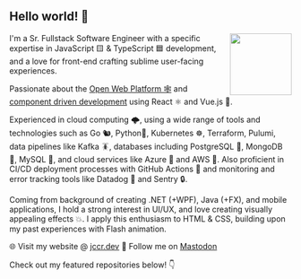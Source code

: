 
## Hello world! 👋
  <img align="right" width="110px" src="https://user-images.githubusercontent.com/5132652/164617212-b56e7fb9-da7a-4bc3-99a7-06b672ce9fd5.png">

I'm a Sr. Fullstack Software Engineer with a specific expertise in JavaScript 🟨 & TypeScript 🟦 development, and a love for front-end crafting sublime user-facing experiences.

Passionate about the [Open Web Platform 🕸](https://www.w3.org/wiki/Open_Web_Platform) and [component driven development](https://www.componentdriven.org/) using React ⚛️ and Vue.js 💚.

Experienced in cloud computing 🌩️, using a wide range of tools and technologies such as Go 🐿️, Python🐍, Kubernetes ☸️, Terraform, Pulumi, data pipelines like Kafka 🪳, databases including PostgreSQL 🐘, MongoDB 🍃, MySQL 🐬, and cloud services like Azure 💠 and AWS 🔶. Also proficient in CI/CD deployment processes with GitHub Actions 🐙 and monitoring and error tracking tools like Datadog 🐶 and Sentry 🔒.

Coming from background of creating .NET (+WPF), Java (+FX), and mobile applications, I hold a strong interest in UI/UX, and love creating visually appealing effects 💥. I apply this enthusiasm to HTML & CSS, building upon my past experiences with Flash animation.

🌐 Visit my website @ [jccr.dev](https://jccr.dev)
🐘 Follow me on [Mastodon](https://techhub.social/@jccr)

Check out my featured repositories below! 👇
